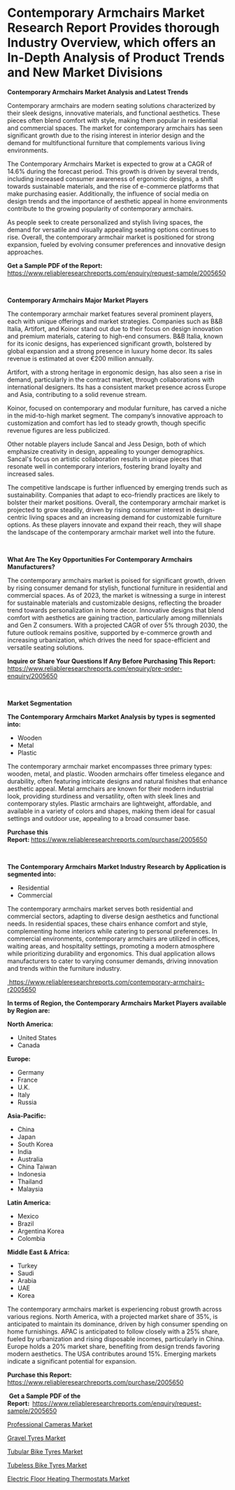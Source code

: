 <p><h1>Contemporary Armchairs Market Research Report Provides thorough Industry Overview, which offers an In-Depth Analysis of Product Trends and New Market Divisions</h1></p><p><strong>Contemporary Armchairs Market Analysis and Latest Trends</strong></p>
<p><p>Contemporary armchairs are modern seating solutions characterized by their sleek designs, innovative materials, and functional aesthetics. These pieces often blend comfort with style, making them popular in residential and commercial spaces. The market for contemporary armchairs has seen significant growth due to the rising interest in interior design and the demand for multifunctional furniture that complements various living environments.</p><p>The Contemporary Armchairs Market is expected to grow at a CAGR of 14.6% during the forecast period. This growth is driven by several trends, including increased consumer awareness of ergonomic designs, a shift towards sustainable materials, and the rise of e-commerce platforms that make purchasing easier. Additionally, the influence of social media on design trends and the importance of aesthetic appeal in home environments contribute to the growing popularity of contemporary armchairs. </p><p>As people seek to create personalized and stylish living spaces, the demand for versatile and visually appealing seating options continues to rise. Overall, the contemporary armchair market is positioned for strong expansion, fueled by evolving consumer preferences and innovative design approaches.</p></p>
<p><strong>Get a Sample PDF of the Report:&nbsp;</strong> <a href="https://www.reliableresearchreports.com/enquiry/request-sample/2005650?utm_campaign=24&utm_medium=2&utm_source=Github&utm_content=ia&utm_term=05042025&utm_id=contemporary-armchairs">https://www.reliableresearchreports.com/enquiry/request-sample/2005650</a></p>
<p>&nbsp;</p>
<p><strong>Contemporary Armchairs Major Market Players</strong></p>
<p><p>The contemporary armchair market features several prominent players, each with unique offerings and market strategies. Companies such as B&B Italia, Artifort, and Koinor stand out due to their focus on design innovation and premium materials, catering to high-end consumers. B&B Italia, known for its iconic designs, has experienced significant growth, bolstered by global expansion and a strong presence in luxury home decor. Its sales revenue is estimated at over €200 million annually.</p><p>Artifort, with a strong heritage in ergonomic design, has also seen a rise in demand, particularly in the contract market, through collaborations with international designers. Its has a consistent market presence across Europe and Asia, contributing to a solid revenue stream.</p><p>Koinor, focused on contemporary and modular furniture, has carved a niche in the mid-to-high market segment. The company’s innovative approach to customization and comfort has led to steady growth, though specific revenue figures are less publicized.</p><p>Other notable players include Sancal and Jess Design, both of which emphasize creativity in design, appealing to younger demographics. Sancal's focus on artistic collaboration results in unique pieces that resonate well in contemporary interiors, fostering brand loyalty and increased sales.</p><p>The competitive landscape is further influenced by emerging trends such as sustainability. Companies that adapt to eco-friendly practices are likely to bolster their market positions. Overall, the contemporary armchair market is projected to grow steadily, driven by rising consumer interest in design-centric living spaces and an increasing demand for customizable furniture options. As these players innovate and expand their reach, they will shape the landscape of the contemporary armchair market well into the future.</p></p>
<p>&nbsp;</p>
<p><strong>What Are The Key Opportunities For Contemporary Armchairs Manufacturers?</strong></p>
<p><p>The contemporary armchairs market is poised for significant growth, driven by rising consumer demand for stylish, functional furniture in residential and commercial spaces. As of 2023, the market is witnessing a surge in interest for sustainable materials and customizable designs, reflecting the broader trend towards personalization in home decor. Innovative designs that blend comfort with aesthetics are gaining traction, particularly among millennials and Gen Z consumers. With a projected CAGR of over 5% through 2030, the future outlook remains positive, supported by e-commerce growth and increasing urbanization, which drives the need for space-efficient and versatile seating solutions.</p></p>
<p><strong>Inquire or Share Your Questions If Any Before Purchasing This Report:</strong> <a href="https://www.reliableresearchreports.com/enquiry/pre-order-enquiry/2005650?utm_campaign=24&utm_medium=2&utm_source=Github&utm_content=ia&utm_term=05042025&utm_id=contemporary-armchairs">https://www.reliableresearchreports.com/enquiry/pre-order-enquiry/2005650</a></p>
<p>&nbsp;</p>
<p><strong>Market Segmentation</strong></p>
<p><strong>The Contemporary Armchairs Market Analysis by types is segmented into:</strong></p>
<p><ul><li>Wooden</li><li>Metal</li><li>Plastic</li></ul></p>
<p><p>The contemporary armchair market encompasses three primary types: wooden, metal, and plastic. Wooden armchairs offer timeless elegance and durability, often featuring intricate designs and natural finishes that enhance aesthetic appeal. Metal armchairs are known for their modern industrial look, providing sturdiness and versatility, often with sleek lines and contemporary styles. Plastic armchairs are lightweight, affordable, and available in a variety of colors and shapes, making them ideal for casual settings and outdoor use, appealing to a broad consumer base.</p></p>
<p><strong>Purchase this Report:&nbsp;</strong><a href="https://www.reliableresearchreports.com/purchase/2005650?utm_campaign=24&utm_medium=2&utm_source=Github&utm_content=ia&utm_term=05042025&utm_id=contemporary-armchairs">https://www.reliableresearchreports.com/purchase/2005650</a></p>
<p>&nbsp;</p>
<p><strong>The Contemporary Armchairs Market Industry Research by Application is segmented into:</strong></p>
<p><ul><li>Residential</li><li>Commercial</li></ul></p>
<p><p>The contemporary armchairs market serves both residential and commercial sectors, adapting to diverse design aesthetics and functional needs. In residential spaces, these chairs enhance comfort and style, complementing home interiors while catering to personal preferences. In commercial environments, contemporary armchairs are utilized in offices, waiting areas, and hospitality settings, promoting a modern atmosphere while prioritizing durability and ergonomics. This dual application allows manufacturers to cater to varying consumer demands, driving innovation and trends within the furniture industry.</p></p>
<p><a href="https://www.reliableresearchreports.com/contemporary-armchairs-r2005650?utm_campaign=24&utm_medium=2&utm_source=Github&utm_content=ia&utm_term=05042025&utm_id=contemporary-armchairs">&nbsp;https://www.reliableresearchreports.com/contemporary-armchairs-r2005650</a></p>
<p><strong>In terms of Region, the Contemporary Armchairs Market Players available by Region are:</strong></p>
<p>
    <p> <strong> North America: </strong>
        <ul>
            <li>United States</li>
            <li>Canada</li>
        </ul>
        </p> 
    <p> <strong> Europe: </strong>
        <ul>
            <li>Germany</li>
            <li>France</li>
            <li>U.K.</li>
            <li>Italy</li>
            <li>Russia</li>
        </ul>
        </p> 
    <p> <strong> Asia-Pacific: </strong>
        <ul>
            <li>China</li>
            <li>Japan</li>
            <li>South Korea</li>
            <li>India</li>
            <li>Australia</li>
            <li>China Taiwan</li>
            <li>Indonesia</li>
            <li>Thailand</li>
            <li>Malaysia</li>
        </ul>
        </p> 
    <p> <strong> Latin America: </strong>
        <ul>
            <li>Mexico</li>
            <li>Brazil</li>
            <li>Argentina Korea</li>
            <li>Colombia</li>
        </ul>
        </p> 
    <p> <strong> Middle East & Africa: </strong>
        <ul>
            <li>Turkey</li>
            <li>Saudi</li>
            <li>Arabia</li>
            <li>UAE</li>
            <li>Korea</li>
        </ul>
    </p>
    </p>
<p><p>The contemporary armchairs market is experiencing robust growth across various regions. North America, with a projected market share of 35%, is anticipated to maintain its dominance, driven by high consumer spending on home furnishings. APAC is anticipated to follow closely with a 25% share, fueled by urbanization and rising disposable incomes, particularly in China. Europe holds a 20% market share, benefiting from design trends favoring modern aesthetics. The USA contributes around 15%. Emerging markets indicate a significant potential for expansion.</p></p>
<p><strong>Purchase this Report: </strong><a href="https://www.reliableresearchreports.com/purchase/2005650?utm_campaign=24&utm_medium=2&utm_source=Github&utm_content=ia&utm_term=05042025&utm_id=contemporary-armchairs">https://www.reliableresearchreports.com/purchase/2005650</a></p>
<p>&nbsp;<strong>Get a Sample PDF of the Report:&nbsp;&nbsp;</strong><a href="https://www.reliableresearchreports.com/enquiry/request-sample/2005650?utm_campaign=24&utm_medium=2&utm_source=Github&utm_content=ia&utm_term=05042025&utm_id=contemporary-armchairs">https://www.reliableresearchreports.com/enquiry/request-sample/2005650</a></p>
<p><strong></strong></p>
<p><p><a href="https://github.com/bhuraoutenc8/Market-Research-Report-List-1/blob/main/professional-cameras-market.md?utm_campaign=24&utm_medium=2&utm_source=Github&utm_content=ia&utm_term=05042025&utm_id=contemporary-armchairs">Professional Cameras Market</a></p><p><a href="https://github.com/cezilfinerv9/Market-Research-Report-List-1/blob/main/gravel-tyres-market.md?utm_campaign=24&utm_medium=2&utm_source=Github&utm_content=ia&utm_term=05042025&utm_id=contemporary-armchairs">Gravel Tyres Market</a></p><p><a href="https://github.com/thanenegenqa/Market-Research-Report-List-1/blob/main/tubular-bike-tyres-market.md?utm_campaign=24&utm_medium=2&utm_source=Github&utm_content=ia&utm_term=05042025&utm_id=contemporary-armchairs">Tubular Bike Tyres Market</a></p><p><a href="https://github.com/lelkohydesyj/Market-Research-Report-List-1/blob/main/tubeless-bike-tyres-market.md?utm_campaign=24&utm_medium=2&utm_source=Github&utm_content=ia&utm_term=05042025&utm_id=contemporary-armchairs">Tubeless Bike Tyres Market</a></p><p><a href="https://github.com/syskamazucqa/Market-Research-Report-List-1/blob/main/electric-floor-heating-thermostats-market.md?utm_campaign=24&utm_medium=2&utm_source=Github&utm_content=ia&utm_term=05042025&utm_id=contemporary-armchairs">Electric Floor Heating Thermostats Market</a></p></p>